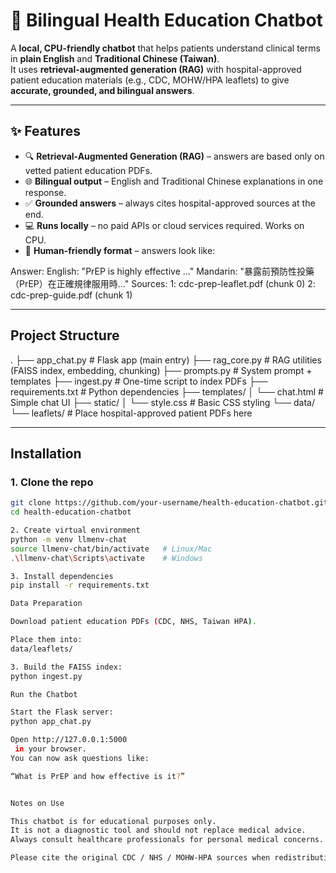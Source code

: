 # 🏥 Bilingual Health Education Chatbot

A **local, CPU-friendly chatbot** that helps patients understand clinical terms in **plain English** and **Traditional Chinese (Taiwan)**.  
It uses **retrieval-augmented generation (RAG)** with hospital-approved patient education materials (e.g., CDC, MOHW/HPA leaflets) to give **accurate, grounded, and bilingual answers**.

---

## ✨ Features
- 🔍 **Retrieval-Augmented Generation (RAG)** – answers are based only on vetted patient education PDFs.  
- 🌐 **Bilingual output** – English and Traditional Chinese explanations in one response.  
- ✅ **Grounded answers** – always cites hospital-approved sources at the end.  
- 💻 **Runs locally** – no paid APIs or cloud services required. Works on CPU.  
- 🧾 **Human-friendly format** – answers look like:

Answer:
English: "PrEP is highly effective ..."
Mandarin: "暴露前預防性投藥（PrEP）在正確規律服用時..."
Sources:
1: cdc-prep-leaflet.pdf (chunk 0)
2: cdc-prep-guide.pdf (chunk 1)


---

## Project Structure
.
├── app_chat.py # Flask app (main entry)
├── rag_core.py # RAG utilities (FAISS index, embedding, chunking)
├── prompts.py # System prompt + templates
├── ingest.py # One-time script to index PDFs
├── requirements.txt # Python dependencies
├── templates/
│ └── chat.html # Simple chat UI
├── static/
│ └── style.css # Basic CSS styling
└── data/
└── leaflets/ # Place hospital-approved patient PDFs here


---

## Installation

### 1. Clone the repo
```bash
git clone https://github.com/your-username/health-education-chatbot.git
cd health-education-chatbot

2. Create virtual environment
python -m venv llmenv-chat
source llmenv-chat/bin/activate   # Linux/Mac
.\llmenv-chat\Scripts\activate    # Windows

3. Install dependencies
pip install -r requirements.txt

Data Preparation

Download patient education PDFs (CDC, NHS, Taiwan HPA).

Place them into:
data/leaflets/

3. Build the FAISS index:
python ingest.py

Run the Chatbot

Start the Flask server:
python app_chat.py

Open http://127.0.0.1:5000
 in your browser.
You can now ask questions like:

“What is PrEP and how effective is it?”


Notes on Use

This chatbot is for educational purposes only.
It is not a diagnostic tool and should not replace medical advice.
Always consult healthcare professionals for personal medical concerns.

Please cite the original CDC / NHS / MOHW-HPA sources when redistributing patient education content.




